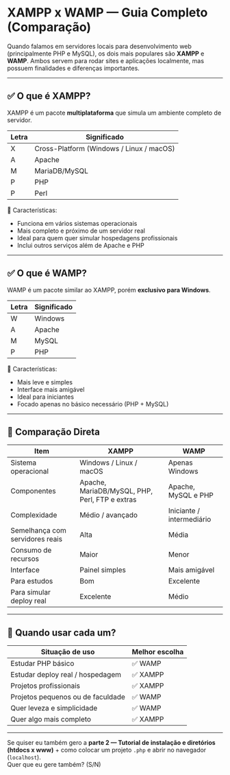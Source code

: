 # XAMPP x WAMP — Guia Completo (Comparação)

Quando falamos em servidores locais para desenvolvimento web (principalmente PHP e MySQL), os dois mais populares são **XAMPP** e **WAMP**. Ambos servem para rodar sites e aplicações localmente, mas possuem finalidades e diferenças importantes.

---

## ✅ O que é XAMPP?

XAMPP é um pacote **multiplataforma** que simula um ambiente completo de servidor.

| Letra | Significado |
|-------|-------------|
| X     | Cross-Platform (Windows / Linux / macOS) |
| A     | Apache |
| M     | MariaDB/MySQL |
| P     | PHP |
| P     | Perl |

📌 Características:
- Funciona em vários sistemas operacionais
- Mais completo e próximo de um servidor real
- Ideal para quem quer simular hospedagens profissionais
- Inclui outros serviços além de Apache e PHP

---

## ✅ O que é WAMP?

WAMP é um pacote similar ao XAMPP, porém **exclusivo para Windows**.

| Letra | Significado |
|-------|-------------|
| W     | Windows |
| A     | Apache |
| M     | MySQL |
| P     | PHP |

📌 Características:
- Mais leve e simples
- Interface mais amigável
- Ideal para iniciantes
- Focado apenas no básico necessário (PHP + MySQL)

---

## 📌 Comparação Direta

| Item | XAMPP | WAMP |
|------|--------|------|
| Sistema operacional | Windows / Linux / macOS | Apenas Windows |
| Componentes | Apache, MariaDB/MySQL, PHP, Perl, FTP e extras | Apache, MySQL e PHP |
| Complexidade | Médio / avançado | Iniciante / intermediário |
| Semelhança com servidores reais | Alta | Média |
| Consumo de recursos | Maior | Menor |
| Interface | Painel simples | Mais amigável |
| Para estudos | Bom | Excelente |
| Para simular deploy real | Excelente | Médio |

---

## 📎 Quando usar cada um?

| Situação de uso | Melhor escolha |
|-----------------|-----------------|
| Estudar PHP básico | ✅ WAMP |
| Estudar deploy real / hospedagem | ✅ XAMPP |
| Projetos profissionais | ✅ XAMPP |
| Projetos pequenos ou de faculdade | ✅ WAMP |
| Quer leveza e simplicidade | ✅ WAMP |
| Quer algo mais completo | ✅ XAMPP |

---

Se quiser eu também gero a **parte 2 — Tutorial de instalação e diretórios (htdocs x www)** + como colocar um projeto `.php` e abrir no navegador (`localhost`).  
Quer que eu gere também? (S/N)
